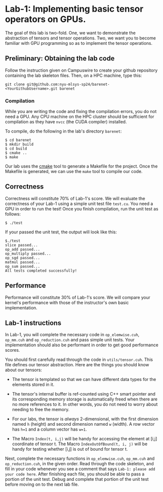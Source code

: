 # Lab-1: Implementing basic tensor operators on GPUs.

The goal of this lab is two-fold. One, we want to demonstrate the abstraction of tensors and tensor operations.
Two, we want you to become familiar with GPU programming so as to implement the tensor operations.

## Preliminary: Obtaining the lab code
Follow the instruction given on Campuswire to create your github repository containing the lab skeleton files.
Then, on a HPC machine, type this:
```
git clone git@github.com:nyu-mlsys-sp24/barenet-<YourGithubUsername>.git barenet
```

### Compilation
While you are writing the code and fixing the compilation errors, you do not need a GPU.  Any CPU machine on the HPC cluster 
should be sufficient for compilation as they have `nvcc` (the CUDA compiler) installed. 

To compile, do the following in the lab's directory `barenet`:
```
$ cd barenet
$ mkdir build
$ cd build
$ cmake ..
$ make
```

Our lab uses the [cmake](https://cmake.org/cmake/help/latest/index.html) tool
to generate a Makefile for the project. Once the Makefile is generated, we can use
the `make` tool to compile our code.

## Correctness
Correctness will constitute 70% of Lab-1's score. 
We will evaluate the correctness of your Lab-1 using a simple unit test file `test.cu`.  You need a GPU in order to run the test! 
Once you finish compilation, 
run the unit test as follows:

```
$ ./test
```

If your passed the unit test, the output will look like this:
```
$./test
slice passed...
op_add passed...
op_multiply passed...
op_sgd passed...
matmul passed...
op_sum passed...
All tests completed successfully!
```

## Performance
Performance will constitute 30% of Lab-1's score. We will compare your kernel's performance with those of the instructor's 
own basic implementation.

## Lab-1 instructions

In Lab-1, you will complete the necessary code in `op_elemwise.cuh`, `op_mm.cuh` and `op_reduction.cuh` and pass 
simple unit tests. Your implementation should also be performant in order to get good performance scores.

You should first carefully read through the code in `utils/tensor.cuh`. This file defines our tensor abstraction. 
Here are the things you should know about our tensors:

- The tensor is templated so that we can have different data types for the elements stored in it.

- The tensor's internal buffer is ref-counted using C++ smart pointer and its corresponding memory storage is automatically freed when there are no more references to it.
In other words, you do not need to worry about needing to free the memory.

- For our labs, the tensor is *always* 2-dimensional, with the first dimension named `h` (height) and second dimension named `w` (width).
A row vector has `h=1` and a column vector has `w=1`.

- The Macro `Index(t, i,j)` will  be handy for accessing the element at [i,j] coordinate of tensor t. The Macro `IndexOutOfBound(t, i, j)` will be handy for testing whether [i,j] is out of bound for tensor t.


Next, complete the necessary functions  in `op_elemwise.cuh`, `op_mm.cuh` and `op_reduction.cuh`, in the given order.
Read through the code skeleton, and fill in your code whenever you see a comment that says `Lab-1: please add your code here`.
After finishing each file, you should be able to pass a portion of the unit test. Debug and complete that portion of the unit test 
before moving on to the next lab file.


